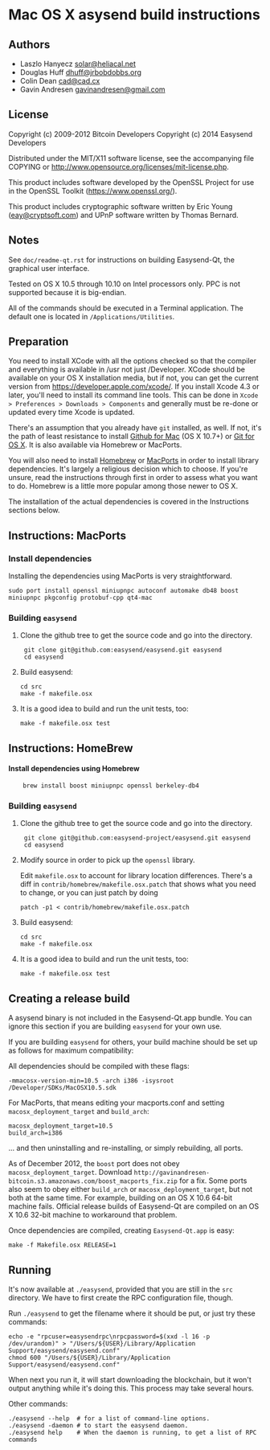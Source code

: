 Mac OS X asysend build instructions
====================================

Authors
-------

* Laszlo Hanyecz <solar@heliacal.net>
* Douglas Huff <dhuff@jrbobdobbs.org>
* Colin Dean <cad@cad.cx>
* Gavin Andresen <gavinandresen@gmail.com>

License
-------

Copyright (c) 2009-2012 Bitcoin Developers
Copyright (c) 2014 Easysend Developers

Distributed under the MIT/X11 software license, see the accompanying
file COPYING or http://www.opensource.org/licenses/mit-license.php.

This product includes software developed by the OpenSSL Project for use in
the OpenSSL Toolkit (https://www.openssl.org/).

This product includes cryptographic software written by
Eric Young (eay@cryptsoft.com) and UPnP software written by Thomas Bernard.

Notes
-----

See `doc/readme-qt.rst` for instructions on building Easysend-Qt, the
graphical user interface.

Tested on OS X 10.5 through 10.10 on Intel processors only. PPC is not
supported because it is big-endian.

All of the commands should be executed in a Terminal application. The
default one is located in `/Applications/Utilities`.

Preparation
-----------

You need to install XCode with all the options checked so that the compiler
and everything is available in /usr not just /Developer. XCode should be
available on your OS X installation media, but if not, you can get the
current version from https://developer.apple.com/xcode/. If you install
Xcode 4.3 or later, you'll need to install its command line tools. This can
be done in `Xcode > Preferences > Downloads > Components` and generally must
be re-done or updated every time Xcode is updated.

There's an assumption that you already have `git` installed, as well. If
not, it's the path of least resistance to install [Github for Mac](https://mac.github.com/)
(OS X 10.7+) or
[Git for OS X](https://code.google.com/p/git-osx-installer/). It is also
available via Homebrew or MacPorts.

You will also need to install [Homebrew](http://brew.sh/)
or [MacPorts](https://www.macports.org/) in order to install library
dependencies. It's largely a religious decision which to choose. If you're unsure, read
the instructions through first in order to assess what you want to do.
Homebrew is a little more popular among those newer to OS X.

The installation of the actual dependencies is covered in the Instructions
sections below.

Instructions: MacPorts
----------------------

### Install dependencies

Installing the dependencies using MacPorts is very straightforward.

    sudo port install openssl miniupnpc autoconf automake db48 boost miniupnpc pkgconfig protobuf-cpp qt4-mac

### Building `easysend`

1. Clone the github tree to get the source code and go into the directory.

        git clone git@github.com:easysend/easysend.git easysend
        cd easysend

2.  Build easysend:

        cd src
        make -f makefile.osx

3.  It is a good idea to build and run the unit tests, too:

        make -f makefile.osx test

Instructions: HomeBrew
----------------------

#### Install dependencies using Homebrew

        brew install boost miniupnpc openssl berkeley-db4

### Building `easysend`

1. Clone the github tree to get the source code and go into the directory.

        git clone git@github.com:easysend-project/easysend.git easysend
        cd easysend

2.  Modify source in order to pick up the `openssl` library.

    Edit `makefile.osx` to account for library location differences. There's a
    diff in `contrib/homebrew/makefile.osx.patch` that shows what you need to
    change, or you can just patch by doing

        patch -p1 < contrib/homebrew/makefile.osx.patch

3.  Build easysend:

        cd src
        make -f makefile.osx

4.  It is a good idea to build and run the unit tests, too:

        make -f makefile.osx test

Creating a release build
------------------------

A asysend binary is not included in the Easysend-Qt.app bundle. You can ignore
this section if you are building `easysend` for your own use.

If you are building `easysend` for others, your build machine should be set up
as follows for maximum compatibility:

All dependencies should be compiled with these flags:

    -mmacosx-version-min=10.5 -arch i386 -isysroot /Developer/SDKs/MacOSX10.5.sdk

For MacPorts, that means editing your macports.conf and setting
`macosx_deployment_target` and `build_arch`:

    macosx_deployment_target=10.5
    build_arch=i386

... and then uninstalling and re-installing, or simply rebuilding, all ports.

As of December 2012, the `boost` port does not obey `macosx_deployment_target`.
Download `http://gavinandresen-bitcoin.s3.amazonaws.com/boost_macports_fix.zip`
for a fix. Some ports also seem to obey either `build_arch` or
`macosx_deployment_target`, but not both at the same time. For example, building
on an OS X 10.6 64-bit machine fails. Official release builds of Easysend-Qt are
compiled on an OS X 10.6 32-bit machine to workaround that problem.

Once dependencies are compiled, creating `Easysend-Qt.app` is easy:

    make -f Makefile.osx RELEASE=1

Running
-------

It's now available at `./easysend`, provided that you are still in the `src`
directory. We have to first create the RPC configuration file, though.

Run `./easysend` to get the filename where it should be put, or just try these
commands:

    echo -e "rpcuser=easysendrpc\nrpcpassword=$(xxd -l 16 -p /dev/urandom)" > "/Users/${USER}/Library/Application Support/easysend/easysend.conf"
    chmod 600 "/Users/${USER}/Library/Application Support/easysend/easysend.conf"

When next you run it, it will start downloading the blockchain, but it won't
output anything while it's doing this. This process may take several hours.

Other commands:

    ./easysend --help  # for a list of command-line options.
    ./easysend -daemon # to start the easysend daemon.
    ./easysend help    # When the daemon is running, to get a list of RPC commands
